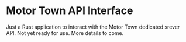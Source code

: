 # Motor Town API Interface
Just a Rust application to interact with the Motor Town dedicated srever API. Not yet ready for use. More details to come.

